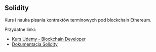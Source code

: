 ## Solidity

Kurs i nauka pisania kontraktów terminowych pod blockchain Ethereum.

Przydatne linki:
- [Kurs Udemy - Blockchain Developer](https://www.udemy.com/course/blockchain-developer)
- [Dokumentacja Solidity](https://docs.soliditylang.org/en/v0.8.2/)